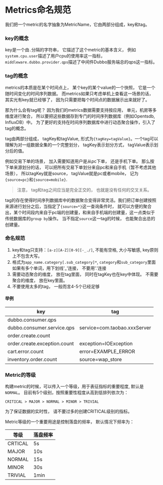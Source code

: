 Metrics命名规范
===

我们把一个metric的名字抽象为MetricName，它由两部分组成，key和tag。

### key的概念

key是一个由`.`分隔的字符串， 它描述了这个metric的基本含义， 例如`system.cpu.user`描述了用户cpu的使用率这一指标， `middleware.dubbo.provider.qps`描述了中间件Dubbo服务端总的qps这一指标。

### tag的概念

metrics的本质是在某个时间点上， 某个key的某个value的一个快照， 它是一个随时间变化的时间序列数据。 而metrics如果只考虑单机上查看这一场景的话， 其实光有key就已经够了， 因为只需要把每个时间点的数据展示出来就好了。 

那为什么会有tag呢？ 因为我们的metrics数据需要支持按应用， 单元，机房等多维度进行聚合， 所以要把这些数据存到专门的时间序列数据库（例如Opentsdb, InfluxDB）中。 为了更好的支持在时间序列数据库中进行动态聚合操作，引入了tag的概念。

tag由两部分组成， tagKey和tagValue, 形式为`{tagKey=tagValue}`。一个tag可以理解为对一组数据全集的一个完整划分， tagKey表示划分方式， tagValue表示划分后的值。 

例如交易下单的场景， 加入需要知道用户是从pc下单， 还是手机下单。 那么按下单来源划分的话， 可以把所有交易下单划分来自pc和来自手机（暂不考虑其他场景）， 所以tagKey就是source， tagValue就是pc或者mobile， 记为`{source=pc}`和`{source=mobile}`.

> 注意， tag和tag之间应当是完全正交的， 也就是没有任何的交叉关系。 

tag的存在使得时间序列数据库中的数据聚合变得非常灵活。我们把订单创建按照来源进行划分之后，当指定了`{source=*}`这一查询条件时， 就可以方便的聚合出，某个时间段内来自于pc端的创建量，和来自手机端的创建量，这一点类似于传统数据库的`group by`操作。 当不指定`source`这一tag的时候， 也能聚合出总的创建量。

### 命名规范

1. key和tag只支持：`[a-z][A-Z][0-9][-_./]`, 不能有空格, 大小写敏感, key原则上不包含大写。
2. 格式为`app_name.category[.sub_category]*`, `category`和`sub_category`里面如果有多个单词，用下划线'_'连接， 不要用'.'连接
3. 需要动态聚合的维度， 放在tag里面， 同时在tagKey也在key中体现。 不需要聚合的维度， 放在key里面。
4. 不要使用太多的tag， 一般而言4-5个已经足够

#### 举例

| key | tag |
|------|--------|
| dubbo.consumer.qps     |        |
| dubbo.consumer.service.qps     |  service=com.taobao.xxxServer      |
| order.create.count     |        |
| order.create.exception.count     | exception=IOException       |
| cart.error.count | error=EXAMPLE_ERROR | 
| inventory.order.count | source=wap_store |


### Metric的等级

构建metric的时候，可以传入一个等级，用于表征指标的重要程度, 默认是`NORMAL`。
目前有5个级别，按照重要性程度从高到低排列依次为：

```
CRITICAL > MAJOR > NORMAL > MINOR > TRIVIAL
```

为了保证数据的实时性， 请不要过多的创建CRITICAL级别的指标。

Metric等级的一个重要用途是控制落盘的频率， 默认情况下频率为：

| 等级 | 落盘频率 |
|---- | --- |
|CRTICAL| 5s|
|MAJOR| 10s|
| NORMAL| 15s|
|MINOR |30s|
|TRIVIAL |1min|